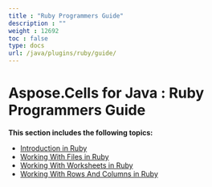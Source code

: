 ```yaml
---
title : "Ruby Programmers Guide" 
description : "" 
weight : 12692 
toc : false
type: docs
url: /java/plugins/ruby/guide/
---
```


# Aspose.Cells for Java : Ruby Programmers Guide


**This section includes the following topics:**

*   [Introduction in Ruby](https://docs2.aspose.com/cells/java/plugins/ruby/guide/introduction/)
*   [Working With Files in Ruby](https://docs2.aspose.com/cells/java/plugins/ruby/guide/files/)
*   [Working With Worksheets in Ruby](https://docs2.aspose.com/cells/java/plugins/ruby/guide/worksheets/)
*   [Working With Rows And Columns in Ruby](https://docs2.aspose.com/cells/java/plugins/ruby/guide/rowsandcolumns/)

